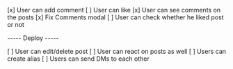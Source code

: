 [x] User can add comment
[ ] User can like
[x] User can see comments on the posts
[x] Fix Comments modal
[ ] User can check whether he liked post or not

----- Deploy -----


[ ] User can edit/delete post
[ ] User can react on posts as well
[ ] Users can create alias
[ ] Users can send DMs to each other 